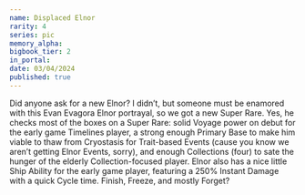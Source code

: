 ```yaml
---
name: Displaced Elnor
rarity: 4
series: pic
memory_alpha:
bigbook_tier: 2
in_portal:
date: 03/04/2024
published: true
---
```


Did anyone ask for a new Elnor? I didn’t, but someone must be enamored with this Evan Evagora Elnor portrayal, so we got a new Super Rare. Yes, he checks most of the boxes on a Super Rare: solid Voyage power on debut for the early game Timelines player, a strong enough Primary Base to make him viable to thaw from Cryostasis for Trait-based Events (cause you know we aren’t getting Elnor Events, sorry), and enough Collections (four) to sate the hunger of the elderly Collection-focused player. Elnor also has a nice little Ship Ability for the early game player, featuring a 250% Instant Damage with a quick Cycle time. Finish, Freeze, and mostly Forget?
